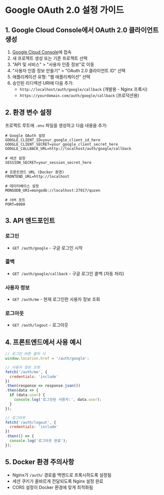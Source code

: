 # Google OAuth 2.0 설정 가이드

## 1. Google Cloud Console에서 OAuth 2.0 클라이언트 생성

1. [Google Cloud Console](https://console.cloud.google.com/)에 접속
2. 새 프로젝트 생성 또는 기존 프로젝트 선택
3. "API 및 서비스" > "사용자 인증 정보"로 이동
4. "사용자 인증 정보 만들기" > "OAuth 2.0 클라이언트 ID" 선택
5. 애플리케이션 유형: "웹 애플리케이션" 선택
6. 승인된 리디렉션 URI에 다음 추가:
   - `http://localhost/auth/google/callback` (개발용 - Nginx 프록시)
   - `https://yourdomain.com/auth/google/callback` (프로덕션용)

## 2. 환경 변수 설정

프로젝트 루트에 `.env` 파일을 생성하고 다음 내용을 추가:

```env
# Google OAuth 설정
GOOGLE_CLIENT_ID=your_google_client_id_here
GOOGLE_CLIENT_SECRET=your_google_client_secret_here
GOOGLE_CALLBACK_URL=http://localhost/auth/google/callback

# 세션 설정
SESSION_SECRET=your_session_secret_here

# 프론트엔드 URL (Docker 환경)
FRONTEND_URL=http://localhost

# 데이터베이스 설정
MONGODB_URI=mongodb://localhost:27017/quzen

# 서버 포트
PORT=8080
```

## 3. API 엔드포인트

### 로그인
- `GET /auth/google` - 구글 로그인 시작

### 콜백
- `GET /auth/google/callback` - 구글 로그인 콜백 (자동 처리)

### 사용자 정보
- `GET /auth/me` - 현재 로그인한 사용자 정보 조회

### 로그아웃
- `GET /auth/logout` - 로그아웃

## 4. 프론트엔드에서 사용 예시

```javascript
// 로그인 버튼 클릭 시
window.location.href = '/auth/google';

// 사용자 정보 조회
fetch('/auth/me', {
  credentials: 'include'
})
.then(response => response.json())
.then(data => {
  if (data.user) {
    console.log('로그인된 사용자:', data.user);
  }
});

// 로그아웃
fetch('/auth/logout', {
  credentials: 'include'
})
.then(() => {
  console.log('로그아웃 완료');
});
```

## 5. Docker 환경 주의사항

- Nginx가 `/auth/` 경로를 백엔드로 프록시하도록 설정됨
- 세션 쿠키가 올바르게 전달되도록 Nginx 설정 완료
- CORS 설정이 Docker 환경에 맞게 최적화됨
